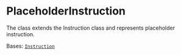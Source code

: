 # PlaceholderInstruction

The class extends the Instruction class and represents placeholder instruction.



Bases: [`Instruction`](./)

